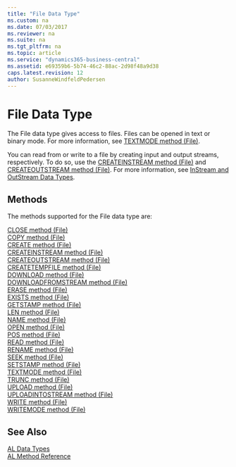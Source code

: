 ```yaml
---
title: "File Data Type"
ms.custom: na
ms.date: 07/03/2017
ms.reviewer: na
ms.suite: na
ms.tgt_pltfrm: na
ms.topic: article
ms.service: "dynamics365-business-central"
ms.assetid: e69359b6-5b74-46c2-88ac-2d98f48a9d38
caps.latest.revision: 12
author: SusanneWindfeldPedersen
---
```

# File Data Type
The File data type gives access to files. Files can be opened in text or binary mode. For more information, see [TEXTMODE method (File)](../methods/devenv-textmode-method-file.md).  
  
 You can read from or write to a file by creating input and output streams, respectively. To do so, use the [CREATEINSTREAM method (File)](../methods/devenv-createinstream-method-file.md) and [CREATEOUTSTREAM method (File)](../methods/devenv-createoutstream-method-file.md). For more information, see [InStream and OutStream Data Types](devenv-instream-and-outstream-data-types.md).  

## Methods  
The methods supported for the File data type are:

[CLOSE method (File)](../methods/devenv-close-method-file.md)   
[COPY method (File)](../methods/devenv-copy-method-file.md)   
[CREATE method (File)](../methods/devenv-create-method-file.md)   
[CREATEINSTREAM method (File)](../methods/devenv-createinstream-method-file.md)   
[CREATEOUTSTREAM method (File)](../methods/devenv-createoutstream-method-file.md)   
[CREATETEMPFILE method (File)](../methods/devenv-createtempfile-method-file.md)   
[DOWNLOAD method (File)](../methods/devenv-download-method-file.md)   
[DOWNLOADFROMSTREAM method (File)](../methods/devenv-downloadfromstream-method-file.md)   
[ERASE method (File)](../methods/devenv-erase-method-file.md)   
[EXISTS method (File)](../methods/devenv-exists-method-file.md)   
[GETSTAMP method (File)](../methods/devenv-getstamp-method-file.md)   
[LEN method (File)](../methods/devenv-len-method-file.md)   
[NAME method (File)](../methods/devenv-name-method-file.md)   
[OPEN method (File)](../methods/devenv-open-method-file.md)   
[POS method (File)](../methods/devenv-pos-method-file.md)   
[READ method (File)](../methods/devenv-read-method-file.md)   
[RENAME method (File)](../methods/devenv-rename-method-file.md)   
[SEEK method (File)](../methods/devenv-seek-method-file.md)   
[SETSTAMP method (File)](../methods/devenv-setstamp-method-file.md)   
[TEXTMODE method (File)](../methods/devenv-textmode-method-file.md)   
[TRUNC method (File)](../methods/devenv-trunc-method-file.md)   
[UPLOAD method (File)](../methods/devenv-upload-method-file.md)   
[UPLOADINTOSTREAM method (File)](../methods/devenv-uploadintostream-method-file.md)   
[WRITE method (File)](../methods/devenv-write-method-file.md)   
[WRITEMODE method (File)](../methods/devenv-writemode-method-file.md)

## See Also  
[AL Data Types](devenv-al-data-types.md)  
[AL Method Reference](../methods/devenv-al-method-reference.md)  
